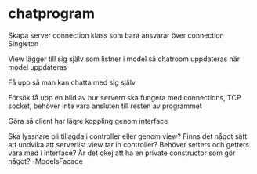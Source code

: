 # chatprogram

Skapa server connection klass som bara ansvarar över connection Singleton

View lägger till sig själv som listner i model så chatroom uppdateras när model uppdateras

Få upp så man kan chatta med sig själv

Försök få upp en bild av hur servern ska fungera med connections, TCP socket, behöver inte vara ansluten till resten av programmet


Göra så client har lägre koppling genom interface

Ska lyssnare bli tillagda i controller eller genom view?
Finns det något sätt att undvika att serverlist view tar in controller?
Behöver setters och getters vara med i interface?
Är det okej att ha en private constructor som gör något? -ModelsFacade